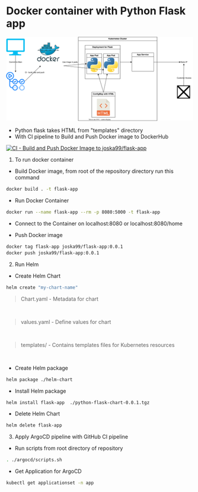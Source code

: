 <h1>Docker container with Python Flask app </h1>

<img src="https://github.com/Joska99/Targil1090/blob/master/helm-flask-html.drawio.svg">

- Python flask takes HTML from "templates" directory
- With CI pipeline to Build and Push Docker image to DockerHub

[![CI - Build and Push Docker Image to joska99/flask-app](https://github.com/Joska99/Targil1090/actions/workflows/docker-publish.yml/badge.svg)](https://github.com/Joska99/Targil1090/actions/workflows/docker-publish.yml)

1. To run docker container

- Build Docker image, from root of the repository directory run this command
```bash
docker build . -t flask-app 
```
- Run Docker Container
```bash
docker run --name flask-app --rm -p 8080:5000 -t flask-app
```

- Connect to the Container on localhost:8080 or localhost:8080/home

- Push Docker image
```bash
docker tag flask-app joska99/flask-app:0.0.1
docker push joska99/flask-app:0.0.1
```

2. Run Helm 

- Create Helm Chart
```bash
helm create "my-chart-name"
```
> Chart.yaml - Metadata for chart 
<br />

> values.yaml - Define values for chart
<br />

> templates/ - Contains templates files for Kubernetes resources
<br />

- Create Helm package
```bash
helm package ./helm-chart
```
- Install Helm package
```bash
helm install flask-app  ./python-flask-chart-0.0.1.tgz
```

- Delete Helm Chart
```bash
helm delete flask-app
```
3. Apply ArgoCD pipeline with GitHub CI pipeline

- Run scripts from root directory of repository
```bash
. ./argocd/scripts.sh
```

- Get Application for ArgoCD
```bash
kubectl get applicationset -n app
```